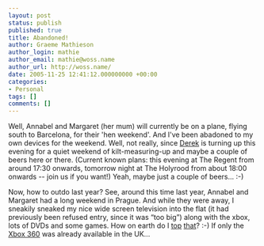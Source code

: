 ```yaml
---
layout: post
status: publish
published: true
title: Abandoned!
author: Graeme Mathieson
author_login: mathie
author_email: mathie@woss.name
author_url: http://woss.name/
date: 2005-11-25 12:41:12.000000000 +00:00
categories:
- Personal
tags: []
comments: []
---
```

Well, Annabel and Margaret (her mum) will currently be on a plane, flying south to Barcelona, for their 'hen weekend'.  And I've been abadoned to my own devices for the weekend.  Well, not really, since <a href="http://drossy.net/blog/">Derek</a> is turning up this evening for a quiet weekend of kilt-measuring-up and maybe a couple of beers here or there.  (Current known plans: this evening at The Regent from around 17:30 onwards, tomorrow night at The Holyrood from about 18:00 onwards -- join us if you want!)  Yeah, maybe just a couple of beers... :-)

Now, how to outdo last year?  See, around this time last year, Annabel and Margaret had a long weekend in Prague.  And while they were away, I sneakily sneaked my nice wide screen television into the flat (it had previously been refused entry, since it was <q>too big</q>) along with the xbox, lots of DVDs and some games.  How on earth do I <a href="http://www.apple.com/powermac/">top</a> <a href="http://www.apple.com/displays/">that</a>? :-)  If only the <a href="http://www.xbox.com/en-GB/">Xbox 360</a> was already available in the UK...
